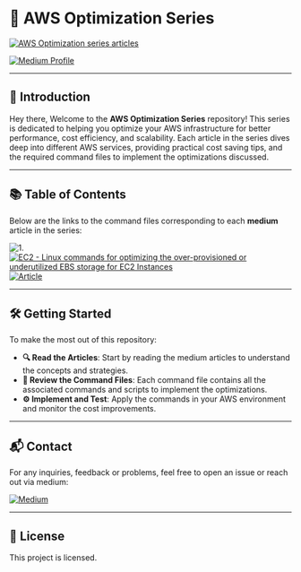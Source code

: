 # 🚀 AWS Optimization Series

[![AWS Optimization series articles](https://img.shields.io/badge/AWS-Optimization%20Series%20articles-orange?style=flat-square-round&logo=amazon-aws)](https://blog.nasirb.dev/)

[![Medium Profile](https://img.shields.io/badge/Medium-Nasir-purple?style=flat-square-round&logo=medium)](https://blog.nasirb.dev/about)

---

## 🌟 Introduction
Hey there,
Welcome to the **AWS Optimization Series** repository! This series is dedicated to helping you optimize your AWS infrastructure for better performance, cost efficiency, and scalability. Each article in the series dives deep into different AWS services, providing practical cost saving tips, and the required command files to implement the optimizations discussed.

---

## 📚 Table of Contents

Below are the links to the command files corresponding to each **medium** article in the series:

![1.](https://img.shields.io/badge/1.-blue?style=for-the-badge-round&logoColor=white) [![EC2 - Linux commands for optimizing the over-provisioned or underutilized EBS storage for EC2 Instances](https://img.shields.io/badge/EC2%20-%20Linux%20commands%20for%20optimizing%20the%20over--provisioned%20or%20underutilized%20EBS%20storage%20for%20EC2%20Instances-blue?style=for-the-badge-round&logo=amazon-ec2&logoColor=white)](https://github.com/nasir-bashir-dev/aws-optimization-series/blob/main/scripts/ec2-ebs-commands.sh) [![Article](https://img.shields.io/badge/Medium-Article-purple?style=flat-square-round&logo=medium)](https://blog.nasirb.dev/about)


---

## 🛠️ Getting Started

To make the most out of this repository:

- **🔍 Read the Articles**: Start by reading the medium articles to understand the concepts and strategies.
- **📂 Review the Command Files**: Each command file contains all the associated commands and scripts to implement the optimizations.
- **⚙️ Implement and Test**: Apply the commands in your AWS environment and monitor the cost improvements.

---

## 📬 Contact

For any inquiries, feedback or problems, feel free to open an issue or reach out via medium:

[![Medium](https://img.shields.io/badge/Medium-Nasir-purple?style=flat-square-round&logo=medium)](https://blog.nasirb.dev/about)

---

## 📄 License

This project is licensed.

